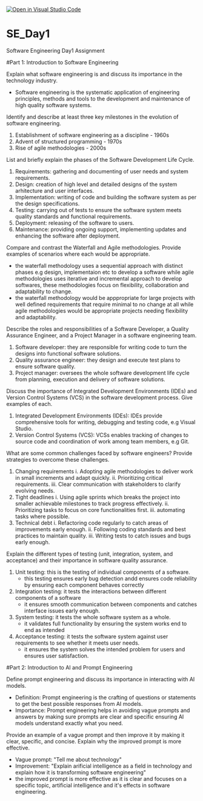 [![Open in Visual Studio Code](https://classroom.github.com/assets/open-in-vscode-2e0aaae1b6195c2367325f4f02e2d04e9abb55f0b24a779b69b11b9e10269abc.svg)](https://classroom.github.com/online_ide?assignment_repo_id=18378258&assignment_repo_type=AssignmentRepo)
# SE_Day1
Software Engineering Day1 Assignment

#Part 1: Introduction to Software Engineering

Explain what software engineering is and discuss its importance in the technology industry.
- Software engineering is the systematic application of engineering principles, methods and tools to the development and maintenance of high quality software systems.


Identify and describe at least three key milestones in the evolution of software engineering.
1. Establishment of software engineering as a discipline - 1960s
2. Advent of structured programming - 1970s
3. Rise of agile methodologies - 2000s


List and briefly explain the phases of the Software Development Life Cycle.
1. Requirements: gathering and documenting of user needs and system requirements.
2. Design: creation of high level and detailed designs of the system arhitecture and user interfaces.
3. Implementation: writing of code and building the software system as per the design specifications.
4. Testing: carrying out of tests to ensure the software system meets quality standards and functional requirements.
5. Deployment: releasing of the software to users.
6. Maintenance: providing ongoing support, implementing updates and enhancing the software after deployment.


Compare and contrast the Waterfall and Agile methodologies. Provide examples of scenarios where each would be appropriate.
- the waterfall methodology uses a sequential approach with distinct phases e.g design, implementaion etc to develop a software while agile methodologies uses iterative and incremental approach to develop softwares, these methodologies focus on flexibility, collaboration and adaptability to change.
- the waterfall methodology would be apppropriate for large projects with well defined requirements that require minimal to no change at all while agile methodologies would be appropriate projects needing flexibility and adaptability.


Describe the roles and responsibilities of a Software Developer, a Quality Assurance Engineer, and a Project Manager in a software engineering team.
1. Software developer: they are responsible for writing code to turn the designs into functional software solutions.
2. Quality assurance engineer: they design and execute test plans to ensure software quality.
3. Project manager: oversees the whole software development life cycle from planning, execution and delivery of software solutions.


Discuss the importance of Integrated Development Environments (IDEs) and Version Control Systems (VCS) in the software development process. Give examples of each.
1. Integrated Development Environments (IDEs): IDEs provide comprehensive tools for writing, debugging and testing code, e.g Visual Studio.
2. Version Control Systems (VCS): VCSs enables tracking of changes to source code and coordination of work among team members, e.g Git.


What are some common challenges faced by software engineers? Provide strategies to overcome these challenges.
1. Changing requirements
   i. Adopting agile methodologies to deliver work in small increments and adapt quickly.
   ii. Prioritizing critical requirements.
   iii. Clear communication with stakeholders to clarify evolving needs.
2. Tight deadlines
   i. Using agile sprints which breaks the project into smaller achievable milestones to track progress effectively.
   ii. Prioritizing tasks to focus on core functionalities first.
   iii. automating tasks where possible.
3. Technical debt
   i. Refactoring code regularly to catch areas of improvements early enough.
   ii. Following coding standards and best practices to maintain quality.
   iii. Writing tests to catch issues and bugs early enough.


Explain the different types of testing (unit, integration, system, and acceptance) and their importance in software quality assurance.
1. Unit testing: this is the testing of individual components of a software.
   - this testing ensures early bug detection andd ensures code reliability by ensuring each component behaves correctly
2. Integration testing: it tests the interactions between different components of a software
   - it ensures smooth communication between components and catches interface issues early enough.
3. System testing: it tests the whole software system as a whole.
   - it validates full functionality by ensuring the system works end to end as intended
4. Acceptance testing: it tests the software system against user requirements to see whether it meets user needs.
   - it ensures the system solves the intended problem for users and ensures user satisfaction.


#Part 2: Introduction to AI and Prompt Engineering


Define prompt engineering and discuss its importance in interacting with AI models.
- Definition: Prompt engineering is the crafting of questions or statements to get the best possible responses from AI models.
- Importance: Prompt engineering helps in avoiding vague prompts and answers by making sure prompts are clear and specific ensuring AI models understand exactly what you need.


Provide an example of a vague prompt and then improve it by making it clear, specific, and concise. Explain why the improved prompt is more effective.
- Vague prompt: "Tell me about technology"
- Improvement: "Explain arificial intelligence as a field in technology and explain how it is transforming software engineering"
- the improved prompt is more effective as it is clear and focuses on a specific topic, artificial intelligence and it's effects in software engineering.
